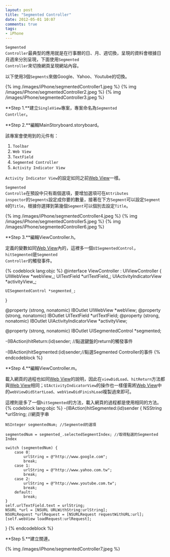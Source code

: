 ```yaml
---
layout: post
title: "Segmented Controller"
date: 2012-05-01 10:07
comments: true
tags: 
- iPhone
---
```

<code>Segmented Controller</code>最典型的應用就是在行事曆的日、月、週切換，呈現的資料會根據日月週來分別呈現，下面使用<code>Segmented Controller</code>來切換網頁呈現網站內容。

以下使用3個<code>Segments</code>來做Google、Yahoo、Youtube的切換。

{% img /images/iPhone/segmentedController1.jpeg %}
{% img /images/iPhone/segmentedController2.jpeg %}
{% img /images/iPhone/segmentedController3.jpeg %}

<!-- more -->

**Step 1.**建立<code>SingleView</code>專案，專案命名為<code>Segmented Contrller</code>。

**Step 2.**編輯MainStoryboard.storyboard。

該專案會使用到的元件有：
<ol>
	<li><code>Toolbar</code></li>
	<li><code>Web View</code></li>
	<li><code>TextField</code></li>
	<li><code>Segmented Controller</code></li>
	<li><code>Activity Indicator View</code></li>
</ol>

<code>Activity Indicator View</code>的設定如同之前[Web View](http://lighter.github.com/blog/2012/04/24/web-view/)一樣。

<code>Segmented Controlle</code>在預設中只有兩個選項，要增加選項可在<code>Attributes inspector</code>的<code>Segments</code>設定成你要的數量，接著在下方<code>Segment</code>可以設定<code>Segment 0</code>的<code>Title</code>，根據你選擇到第幾個<code>Segment</code>可以個別去設定<code>Title</code>。

{% img /images/iPhone/segmentedController4.jpeg %}
{% img /images/iPhone/segmentedController5.jpeg %}
{% img /images/iPhone/segmentedController6.jpeg %}

**Step 3.**編輯ViewController.h。

定義的變數如同[Web View](http://lighter.github.com/blog/2012/04/24/web-view/)內的，這裡多一個<code>UISegmentedControl</code>，<code>hitSegmented</code>是<code>Segmented Controller</code>的觸發事件。

{% codeblock lang:objc %}
@interface ViewController : UIViewController<UIWebViewDelegate>
{
    UIWebView *webView_;
    UITextField *urlTextField_;
    UIActivityIndicatorView *activityView_;
    
    UISegmentedControl *segmented_;
}

@property (strong, nonatomic) IBOutlet UIWebView *webView;
@property (strong, nonatomic) IBOutlet UITextField *urlTextField;
@property (strong, nonatomic) IBOutlet UIActivityIndicatorView *activityView;

@property (strong, nonatomic) IBOutlet UISegmentedControl *segmented;

-(IBAction)hitReturn:(id)sender; //點選鍵盤的return的觸發事件

-(IBAction)hitSegmented:(id)sender;//點選Segmented Controller的事件
{% endcodeblock %}

**Step 4.**編輯ViewController.m。

載入網頁的過程也如同[Web View](http://lighter.github.com/blog/2012/04/24/web-view/)的說明，因此在<code>viewDidLoad</code>、<code>hitReturn</code>方法都與[Web View](http://lighter.github.com/blog/2012/04/24/web-view/)相同；<code>UIActivityIndicatorView</code>的操作也一樣僅需將[Web View](http://lighter.github.com/blog/2012/04/24/web-view/)中的<code>webViewDidStartLoad</code>、<code>webViewDidFinishLoad</code>複製過來即可。

這裡則是多了一個<code>hitSegmented</code>的方法，載入網頁的過程都是使用相同的方法。
{% codeblock lang:objc %}
-(IBAction)hitSegmented:(id)sender
{
    NSString *urlString;	//網頁字串
    
    NSInteger segmentedNum;	//Segmented的選項
    
    segmentedNum = segmented_.selectedSegmentIndex;	//取得點選的Segmented Index
    
    switch (segmentedNum) {
        case 0:
            urlString = @"http://www.google.com";
            break;
        case 1:
            urlString = @"http://www.yahoo.com.tw";
            break;
        case 2:
            urlString = @"http://www.youtube.com.tw";
            break;
        default:
            break;
    }
    self.urlTextField.text = urlString;
    NSURL *url = [NSURL URLWithString:urlString];
    NSURLRequest *urlRequest = [NSURLRequest requestWithURL:url];
    [self.webView loadRequest:urlRequest];
}
{% endcodeblock %}

**Step 5.**建立關連。

{% img /images/iPhone/segmentedController7.jpeg %}

